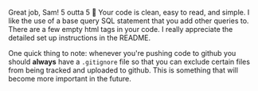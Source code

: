 Great job, Sam! 5 outta 5 🤩 Your code is clean, easy to read, and simple.
I like the use of a base query SQL statement that you add other queries to.
There are a few empty html tags in your code. I really appreciate the detailed set up instructions in the README. 

One quick thing to note: whenever you're pushing code to github you should **always** have a `.gitignore` file so that you can exclude certain files from being tracked and uploaded to github. This is something that will become more important in the future.

